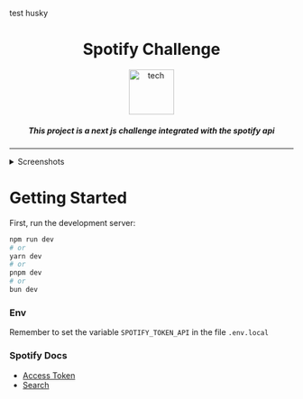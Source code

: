 test husky

<div align="center">
  <h1 align="center">Spotify Challenge</h1>
  
  <img height="80" src="https://github.com/pabloluceroschneider/spotify-challenge/assets/43233080/6f074ab6-8073-4f49-9441-d9f45dfe7a19" alt="tech" />

  <h5>This project is a next js challenge integrated with the spotify api</h5>

</div>
<hr/>

<details>
  <summary> Screenshots </summary>

  <h6>Desktop</h6>

https://github.com/pabloluceroschneider/spotify-challenge/assets/43233080/0fb099d7-89a3-4717-ab6c-f08184ed3302

<h6>Mobile</h6>

https://github.com/pabloluceroschneider/spotify-challenge/assets/43233080/85bd7c66-a5e1-4477-b7a5-00797172058c

</details>

# Getting Started

First, run the development server:

```bash
npm run dev
# or
yarn dev
# or
pnpm dev
# or
bun dev
```

### Env

Remember to set the variable `SPOTIFY_TOKEN_API` in the file `.env.local`

### Spotify Docs

- [Access Token](https://developer.spotify.com/documentation/web-api/concepts/access-token)
- [Search](https://developer.spotify.com/documentation/web-api/reference/search)
